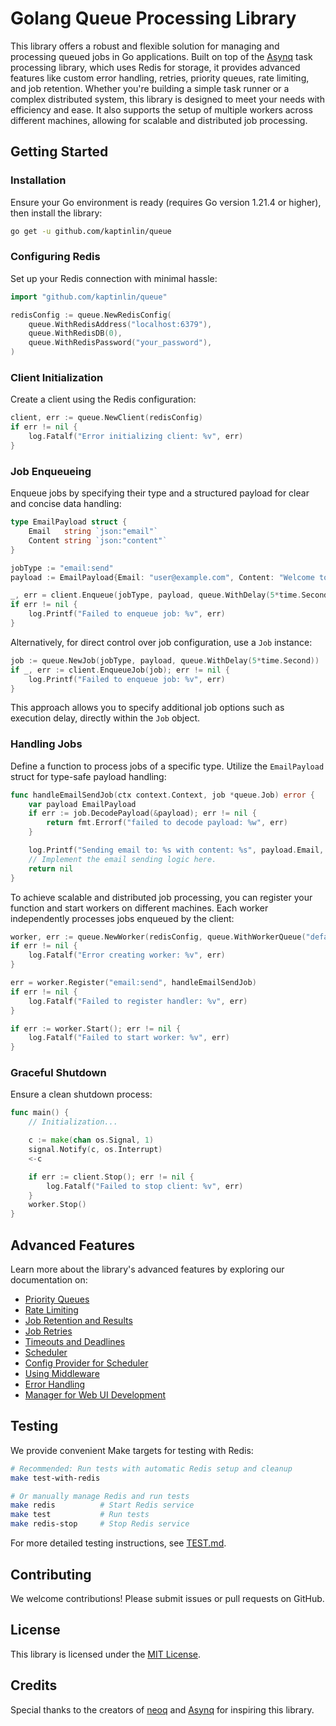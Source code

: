 # Golang Queue Processing Library

This library offers a robust and flexible solution for managing and processing queued jobs in Go applications. Built on top of the [Asynq](https://github.com/hibiken/asynq) task processing library, which uses Redis for storage, it provides advanced features like custom error handling, retries, priority queues, rate limiting, and job retention. Whether you're building a simple task runner or a complex distributed system, this library is designed to meet your needs with efficiency and ease. It also supports the setup of multiple workers across different machines, allowing for scalable and distributed job processing.

## Getting Started

### Installation

Ensure your Go environment is ready (requires Go version 1.21.4 or higher), then install the library:

```bash
go get -u github.com/kaptinlin/queue
```

### Configuring Redis

Set up your Redis connection with minimal hassle:

```go
import "github.com/kaptinlin/queue"

redisConfig := queue.NewRedisConfig(
    queue.WithRedisAddress("localhost:6379"),
    queue.WithRedisDB(0),
    queue.WithRedisPassword("your_password"),
)
```

### Client Initialization

Create a client using the Redis configuration:

```go
client, err := queue.NewClient(redisConfig)
if err != nil {
    log.Fatalf("Error initializing client: %v", err)
}
```
### Job Enqueueing

Enqueue jobs by specifying their type and a structured payload for clear and concise data handling:

```go
type EmailPayload struct {
    Email   string `json:"email"`
    Content string `json:"content"`
}

jobType := "email:send"
payload := EmailPayload{Email: "user@example.com", Content: "Welcome to our service!"}

_, err = client.Enqueue(jobType, payload, queue.WithDelay(5*time.Second))
if err != nil {
    log.Printf("Failed to enqueue job: %v", err)
}
```

Alternatively, for direct control over job configuration, use a `Job` instance:

```go
job := queue.NewJob(jobType, payload, queue.WithDelay(5*time.Second))
if _, err := client.EnqueueJob(job); err != nil {
    log.Printf("Failed to enqueue job: %v", err)
}
```

This approach allows you to specify additional job options such as execution delay, directly within the `Job` object.

### Handling Jobs

Define a function to process jobs of a specific type. Utilize the `EmailPayload` struct for type-safe payload handling:

```go
func handleEmailSendJob(ctx context.Context, job *queue.Job) error {
    var payload EmailPayload
    if err := job.DecodePayload(&payload); err != nil {
        return fmt.Errorf("failed to decode payload: %w", err)
    }

    log.Printf("Sending email to: %s with content: %s", payload.Email, payload.Content)
    // Implement the email sending logic here.
    return nil
}
```

To achieve scalable and distributed job processing, you can register your function and start workers on different machines. Each worker independently processes jobs enqueued by the client:

```go
worker, err := queue.NewWorker(redisConfig, queue.WithWorkerQueue("default", 1))
if err != nil {
    log.Fatalf("Error creating worker: %v", err)
}

err = worker.Register("email:send", handleEmailSendJob)
if err != nil {
    log.Fatalf("Failed to register handler: %v", err)
}

if err := worker.Start(); err != nil {
    log.Fatalf("Failed to start worker: %v", err)
}
```

### Graceful Shutdown

Ensure a clean shutdown process:

```go
func main() {
    // Initialization...

    c := make(chan os.Signal, 1)
    signal.Notify(c, os.Interrupt)
    <-c

    if err := client.Stop(); err != nil {
        log.Fatalf("Failed to stop client: %v", err)
    }
    worker.Stop()
}
```

## Advanced Features

Learn more about the library's advanced features by exploring our documentation on:

- [Priority Queues](./docs/priorities.md)
- [Rate Limiting](./docs/rate_limiting.md)
- [Job Retention and Results](./docs/retention_results.md)
- [Job Retries](./docs/retries.md)
- [Timeouts and Deadlines](./docs/timeouts_deadline.md)
- [Scheduler](./docs/scheduler.md)
- [Config Provider for Scheduler](./docs/config_provider.md)
- [Using Middleware](./docs/middleware.md)
- [Error Handling](./docs/error_handling.md)
- [Manager for Web UI Development](./docs/manager.md)

## Testing

We provide convenient Make targets for testing with Redis:

```bash
# Recommended: Run tests with automatic Redis setup and cleanup
make test-with-redis

# Or manually manage Redis and run tests
make redis          # Start Redis service
make test           # Run tests
make redis-stop     # Stop Redis service
```

For more detailed testing instructions, see [TEST.md](./TEST.md).

## Contributing

We welcome contributions! Please submit issues or pull requests on GitHub.

## License

This library is licensed under the [MIT License](https://opensource.org/licenses/MIT).

## Credits

Special thanks to the creators of [neoq](https://github.com/acaloiaro/neoq) and [Asynq](https://github.com/hibiken/asynq) for inspiring this library.
